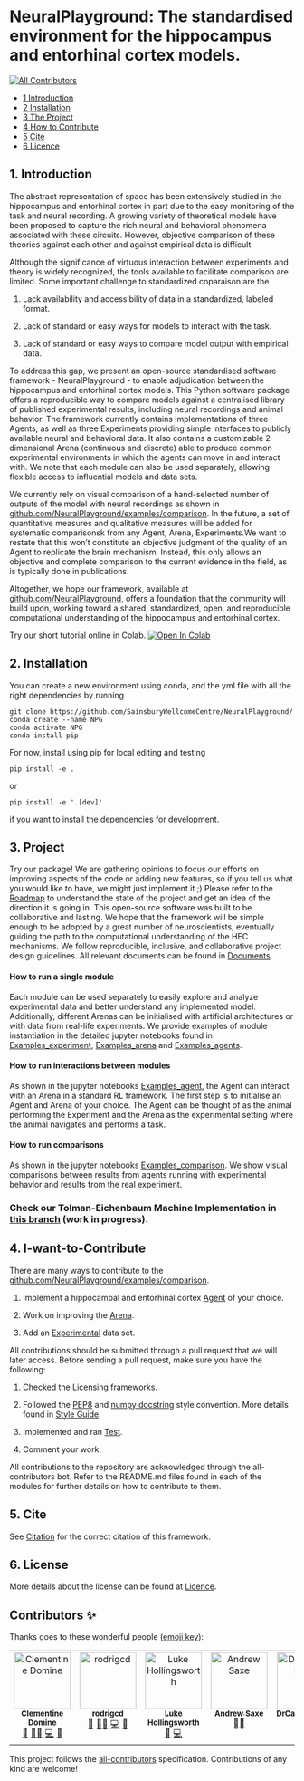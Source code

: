 # NeuralPlayground: The  standardised environment for the hippocampus and entorhinal cortex models.
<!-- ALL-CONTRIBUTORS-BADGE:START - Do not remove or modify this section -->
[![All Contributors](https://img.shields.io/badge/all_contributors-7-orange.svg?style=flat-square)](#contributors-)
<!-- ALL-CONTRIBUTORS-BADGE:END -->

* [1 Introduction](#1-Introduction)
* [2 Installation ](#2-Installation)
* [3 The Project](#3-Project)
* [4 How to Contribute](#4-I-want-to-Contribute)
* [5 Cite ](#5-Cite)
* [6 Licence](#6-License)

## 1. Introduction
The abstract representation of space has been extensively studied in the hippocampus and entorhinal cortex in part due to the easy monitoring of the task and neural recording. A growing variety of theoretical models have been proposed to capture the rich neural and behavioral phenomena
associated with these circuits. However, objective comparison of these theories against each other and against empirical data is difficult.

Although the significance of virtuous interaction between experiments and theory is widely recognized, the tools available to facilitate comparison are limited. Some important challenge to standardized coparaison are the

   1. Lack availability and accessibility of data in a standardized, labeled format.

   2. Lack of standard or easy ways for models to interact with the task.

   3. Lack  of standard or easy ways to compare model output with empirical data.

To address this gap, we present an open-source standardised software framework - NeuralPlayground - to enable adjudication between the hippocampus
and entorhinal cortex models. This Python software package offers a reproducible way to compare models against a centralised library of published experimental results, including neural recordings and animal behavior.
The framework currently contains implementations of three Agents, as well as three Experiments providing simple interfaces to publicly available neural and behavioral data. It also contains a customizable 2-dimensional Arena (continuous and discrete) able to produce common experimental environments in which the agents can move in and interact with. We note that each module can also be used separately, allowing flexible access to influential models and data sets.

We currently rely on visual comparison of a hand-selected number of outputs of the model with neural recordings as shown in [github.com/NeuralPlayground/examples/comparison](https://github.com/ClementineDomine/NeuralPlayground/blob/main/examples/comparison_board_examples/comparison_board.ipynb). In the future, a set of quantitative measures and qualitative measures will be added for systematic comparisonsk from any Agent, Arena, Experiments.We want to restate that this won’t constitute an objective judgment of the quality of an Agent to replicate the brain mechanism. Instead, this only allows an objective and complete comparison to the current evidence in the field, as is typically done in publications.

Altogether, we hope our framework, available at [github.com/NeuralPlayground](https://github.com/ClementineDomine/NeuralPlayground/), offers
a foundation that the community will build upon, working toward a shared, standardized, open, and
reproducible computational understanding of the hippocampus and entorhinal cortex.

Try our short tutorial online in Colab. <a href="https://githubtocolab.com/SainsburyWellcomeCentre/NeuralPlayground/blob/main/examples/colab_example.ipynb" target="_parent"><img src="https://colab.research.google.com/assets/colab-badge.svg" alt="Open In Colab"/></a>

## 2. Installation
You can create a new environment using conda, and the yml file with all the right
dependencies by running
```
git clone https://github.com/SainsburyWellcomeCentre/NeuralPlayground/
conda create --name NPG
conda activate NPG
conda install pip
```

For now, install using pip for local editing and testing
```
pip install -e .
```
or
```
pip install -e '.[dev]'
```
if you want to install the dependencies for development.

## 3. Project

Try our package! We are gathering opinions to focus our efforts on improving aspects of the code or adding new features, so if you tell us what you would like to have, we might just implement it ;) Please refer to the [Roadmap](https://github.com/ClementineDomine/NeuralPlayground/blob/main/documents/road_map.md) to understand the state of the project and get an idea of the direction it is going in. This open-source software was built to be collaborative and lasting. We hope that the framework will be simple enough to be adopted by a great number of neuroscientists, eventually guiding the path to the computational understanding of the HEC mechanisms. We follow reproducible, inclusive, and collaborative project design guidelines. All relevant documents can be found in [Documents](https://github.com/ClementineDomine/NeuralPlayground/blob/main/documents/).

#### How to run a single module

Each module can be used separately to easily explore and analyze experimental data and better understand any implemented model. Additionally, different Arenas can be initialised with artificial architectures or with data from real-life experiments. We provide examples of module instantiation in the detailed jupyter notebooks found in [Examples_experiment](https://github.com/ClementineDomine/NeuralPlayground/tree/main/examples/experimental_examples), [Examples_arena](https://github.com/ClementineDomine/NeuralPlayground/tree/main/examples/arena_examples) and [Examples_agents](https://github.com/ClementineDomine/NeuralPlayground/tree/main/examples/agent_examples).

#### How to run interactions between modules

As shown in the jupyter notebooks [Examples_agent](https://github.com/ClementineDomine/NeuralPlayground/tree/main/examples/agent_examples), the Agent can interact with an Arena in a standard RL framework. The first step is to initialise an Agent and Arena of your choice. The Agent can be thought of as the animal performing the Experiment and the Arena as the experimental setting where the animal navigates and performs a task.

#### How to run comparisons

As shown in the jupyter notebooks [Examples_comparison](https://github.com/ClementineDomine/NeuralPlayground/blob/main/examples/comparison_board_examples/comparison_board.ipynb). We show visual comparisons between results from agents running with experimental behavior and results from the real experiment.

### Check our Tolman-Eichenbaum Machine Implementation in [this branch](https://github.com/ClementineDomine/NeuralPlayground/tree/whittington_2020) (work in progress).

## 4. I-want-to-Contribute

There are many ways to contribute to the [github.com/NeuralPlayground/examples/comparison](https://github.com/ClementineDomine/NeuralPlayground/tree/main/neuralplayground).

 1. Implement a hippocampal and entorhinal cortex [Agent](https://github.com/ClementineDomine/NeuralPlayground/tree/main/neuralplayground/agents) of your choice.

 2. Work on improving the [Arena](https://github.com/ClementineDomine/NeuralPlayground/tree/main/neuralplayground/arenas).

 3. Add an [Experimental](https://github.com/ClementineDomine/NeuralPlayground/tree/main/neuralplayground/experiments) data set.

All contributions should be submitted through a pull request that we will later access.
Before sending a pull request, make sure you have the following:

1. Checked the Licensing frameworks.

2. Followed the [PEP8](https://www.python.org/dev/peps/pep-0008/) and [numpy docstring](https://numpydoc.readthedocs.io/en/latest/format.html) style convention. More details found in [Style Guide](https://github.com/ClementineDomine/NeuralPlayground/tree/main/documents/style_guide.md).

3. Implemented and ran [Test](https://github.com/ClementineDomine/NeuralPlayground/tree/main/neuralplayground/tests).

4. Comment your work.

All contributions to the repository are acknowledged through the all-contributors bot.
Refer to the README.md files found in each of the modules for further details on how to contribute to them.


## 5. Cite

See [Citation](https://github.com/ClementineDomine/NeuralPlayground/blob/main/documents/citation.cff) for the correct citation of this framework.

## 6. License

More details about the license can be found at [Licence](https://github.com/ClementineDomine/NeuralPlayground/blob/main/documents/lisence.md).


## Contributors ✨

Thanks goes to these wonderful people ([emoji key](https://allcontributors.org/docs/en/emoji-key)):

<!-- ALL-CONTRIBUTORS-LIST:START - Do not remove or modify this section -->
<!-- prettier-ignore-start -->
<!-- markdownlint-disable -->
<table>
  <tbody>
    <tr>
      <td align="center" valign="top" width="14.28%"><a href="https://github.com/ClementineDomine"><img src="https://avatars.githubusercontent.com/u/18595111?v=4?s=100" width="100px;" alt="Clementine Domine"/><br /><sub><b>Clementine Domine</b></sub></a><br /><a href="#design-ClementineDomine" title="Design">🎨</a> <a href="#mentoring-ClementineDomine" title="Mentoring">🧑‍🏫</a> <a href="https://github.com/SainsburyWellcomeCentre/NeuralPlayground/commits?author=ClementineDomine" title="Code">💻</a> <a href="#data-ClementineDomine" title="Data">🔣</a></td>
      <td align="center" valign="top" width="14.28%"><a href="https://github.com/rodrigcd"><img src="https://avatars.githubusercontent.com/u/22643681?v=4?s=100" width="100px;" alt="rodrigcd"/><br /><sub><b>rodrigcd</b></sub></a><br /><a href="#design-rodrigcd" title="Design">🎨</a> <a href="#mentoring-rodrigcd" title="Mentoring">🧑‍🏫</a> <a href="https://github.com/SainsburyWellcomeCentre/NeuralPlayground/commits?author=rodrigcd" title="Code">💻</a> <a href="#data-rodrigcd" title="Data">🔣</a></td>
      <td align="center" valign="top" width="14.28%"><a href="https://github.com/LukeHollingsworth"><img src="https://avatars.githubusercontent.com/u/93782020?v=4?s=100" width="100px;" alt="Luke Hollingsworth"/><br /><sub><b>Luke Hollingsworth</b></sub></a><br /><a href="https://github.com/SainsburyWellcomeCentre/NeuralPlayground/commits?author=LukeHollingsworth" title="Documentation">📖</a> <a href="https://github.com/SainsburyWellcomeCentre/NeuralPlayground/commits?author=LukeHollingsworth" title="Code">💻</a></td>
      <td align="center" valign="top" width="14.28%"><a href="http://saxelab.org"><img src="https://avatars.githubusercontent.com/u/4165949?v=4?s=100" width="100px;" alt="Andrew Saxe"/><br /><sub><b>Andrew Saxe</b></sub></a><br /><a href="#mentoring-asaxe" title="Mentoring">🧑‍🏫</a></td>
      <td align="center" valign="top" width="14.28%"><a href="https://github.com/DrCaswellBarry"><img src="https://avatars.githubusercontent.com/u/17472149?v=4?s=100" width="100px;" alt="DrCaswellBarry"/><br /><sub><b>DrCaswellBarry</b></sub></a><br /><a href="#mentoring-DrCaswellBarry" title="Mentoring">🧑‍🏫</a></td>
      <td align="center" valign="top" width="14.28%"><a href="http://nikosirmpilatze.com"><img src="https://avatars.githubusercontent.com/u/20923448?v=4?s=100" width="100px;" alt="Niko Sirmpilatze"/><br /><sub><b>Niko Sirmpilatze</b></sub></a><br /><a href="#infra-niksirbi" title="Infrastructure (Hosting, Build-Tools, etc)">🚇</a> <a href="#maintenance-niksirbi" title="Maintenance">🚧</a></td>
      <td align="center" valign="top" width="14.28%"><a href="http://adamltyson.com"><img src="https://avatars.githubusercontent.com/u/13147259?v=4?s=100" width="100px;" alt="Adam Tyson"/><br /><sub><b>Adam Tyson</b></sub></a><br /><a href="#maintenance-adamltyson" title="Maintenance">🚧</a> <a href="#infra-adamltyson" title="Infrastructure (Hosting, Build-Tools, etc)">🚇</a></td>
    </tr>
  </tbody>
</table>

<!-- markdownlint-restore -->
<!-- prettier-ignore-end -->

<!-- ALL-CONTRIBUTORS-LIST:END -->

This project follows the [all-contributors](https://github.com/all-contributors/all-contributors) specification. Contributions of any kind are welcome!

